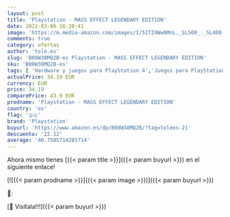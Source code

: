 ```yaml
---
layout: post
title: 'Playstation - MASS EFFECT LEGENDARY EDITION'
date: 2022-03-06 16:20:41
image: 'https://m.media-amazon.com/images/I/51TZ4Ww0MnL._SL500_._SL400_.jpg'
comments: true
category: ofertas
author: 'tole.es'
slug: 'B08W38MQ2B-es Playstation - MASS EFFECT LEGENDARY EDITION'
sku: 'B08W38MQ2B-es'
tags: [ 'Hardware y juegos para PlayStation 4','Juegos para PlayStation 4','Videojuegos','playstation', ]
actualPrice: 34.19 EUR
currency: EUR
price: 34.19
comparePrice: 43.9 EUR
prodname: 'Playstation - MASS EFFECT LEGENDARY EDITION'
country: 'es'
flag: '🇪🇸'
brand: 'Playstation'
buyurl: 'https://www.amazon.es/dp/B08W38MQ2B/?tag=tolees-21'
descuento: '22.12'
average: '40.7585714285714'
---
```


Ahora mismo tienes [{{< param title >}}]({{< param buyurl >}}) en el siguiente enlace!

[![{{< param prodname >}}]({{< param image >}})]({{< param buyurl >}})

🔎:


[🛒 Visítala!!!]({{< param buyurl >}})

